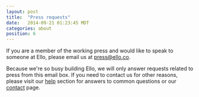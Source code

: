 ```yaml
---
layout: post
title:  "Press requests"
date:   2014-09-21 01:23:45 MDT
categories: about
position: 6
---
```


If you are a member of the working press and would like to speak to someone at Ello, please email us at press@ello.co.

Because we're so busy building Ello, we will only answer requests related to press from this email box. If you need to contact us for other reasons, please visit our [help](https://ello.co/wtf/) section for answers to common questions or our [contact](http://ello.co/wtf/help/contact-ello/) page.
